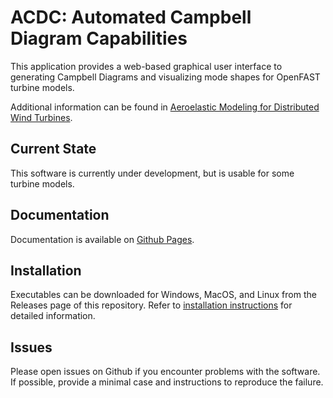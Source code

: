 # ACDC: Automated Campbell Diagram Capabilities

This application provides a web-based graphical user interface to generating Campbell Diagrams and visualizing mode shapes for OpenFAST turbine models.

Additional information can be found in [Aeroelastic Modeling for Distributed Wind Turbines](https://www.nrel.gov/docs/fy22osti/81724.pdf).

## Current State

This software is currently under development, but is usable for some turbine models. 

## Documentation

Documentation is available on [Github Pages](https://openfast.github.io/acdc/docs/).

## Installation

Executables can be downloaded for Windows, MacOS, and Linux from the Releases page of this repository. Refer to [installation instructions](https://openfast.github.io/acdc/docs/install/) for detailed information. 

## Issues

Please open issues on Github if you encounter problems with the software. If possible, provide a minimal case and instructions to reproduce the failure.



